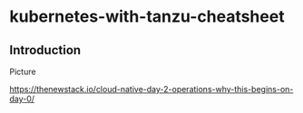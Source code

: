 # kubernetes-with-tanzu-cheatsheet

## Introduction

Picture

https://thenewstack.io/cloud-native-day-2-operations-why-this-begins-on-day-0/
